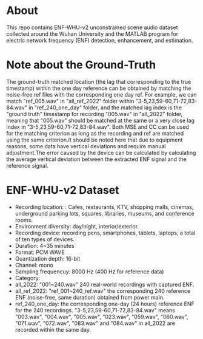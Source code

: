 # About
This repo contains ENF-WHU-v2 unconstrained scene audio dataset collected around the Wuhan University and the MATLAB program for electric network frequency (ENF)  detection, enhancement, and estimation.

# Note about the Ground-Truth 
The ground-truth matched location (the lag that corresponding to the true timestamp) within the one day reference can be obtained by matching the noise-free ref files with the corresponding one day ref. For example, we can match "ref_005.wav" in "all_ref_2022" folder within "3-5,23,59-60,71-72,83-84.wav" in "ref_240_one_day" folder, and the matched lag index is the "ground truth" timestamp for recording "005.wav" in "all_2022" folder, meaning that "005.wav" should be matched at the same or a very close lag index in "3-5,23,59-60,71-72,83-84.wav". Both MSE and CC can be used for the matching criterion as long as the recording and ref are matched using the same criterion.It should be noted here that due to equipment reasons, some data have vertical deviations and require manual adjustment.The error caused by the device can be calculated by calculating the average vertical deviation between the extracted ENF signal and the reference signal.

# ENF-WHU-v2 Dataset
* Recording location: : Cafes, restaurants, KTV, shopping malls, cinemas, underground parking lots, squares, libraries, museums, and conference rooms.
* Environment diversity: day/night, interior/exterior.
* Recording device: recording pens, smartphones, tablets, laptops, a total of ten types of devices.
* Duration: 4~35 minutes
* Format: PCM WAVE
* Quantization depth: 16-bit
* Channel: mono
* Sampling frequencuy: 8000 Hz (400 Hz for reference data)
* Category:
* all_2022: "001~240.wav" 240 real-world recordings with captured ENF.
* all_ref_2022: "ref_001~240_ref.wav" the corresponding 240 reference ENF (noise-free, same duration) obtained from power main.
* ref_240_one_day: the corresponding one-day (24 hours) reference ENF for the 240 recordings. "3-5,23,59-60,71-72,83-84.wav" means "003.wav", "004.wav", "005.wav", "023.wav", "059.wav", "060.wav", "071.wav", "072.wav", "083.wav" and "084.wav" in all_2022 are recorded within the same day.
